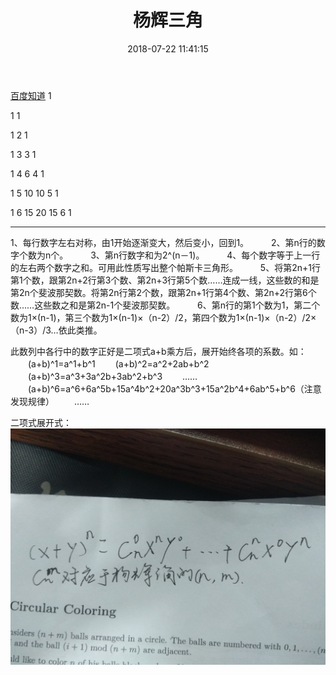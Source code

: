 ﻿---
title: 杨辉三角
date: 2018-07-22 11:41:15
tags:
- 数学
- 杨辉三角
categories:
- ACM
password:
abstract:
message:
description:
top:
---


[百度知道](https://zhidao.baidu.com/question/367384574464313844.html)
1 

1 1 

1 2 1 

1 3 3 1 

1 4 6 4 1 

1 5 10 10 5 1 

1 6 15 20 15 6 1 


---

<!--more-->
1、每行数字左右对称，由1开始逐渐变大，然后变小，回到1。 　　
2、第n行的数字个数为n个。 　　
3、第n行数字和为2^(n－1)。 　　
4、每个数字等于上一行的左右两个数字之和。可用此性质写出整个帕斯卡三角形。 　　 
5、将第2n+1行第1个数，跟第2n+2行第3个数、第2n+3行第5个数……连成一线，这些数的和是第2n个斐波那契数。将第2n行第2个数，跟第2n+1行第4个数、第2n+2行第6个数……这些数之和是第2n-1个斐波那契数。 　　
6、第n行的第1个数为1，第二个数为1×(n-1)，第三个数为1×(n-1)×（n-2）/2，第四个数为1×(n-1)×（n-2）/2×（n-3）/3…依此类推。 

此数列中各行中的数字正好是二项式a+b乘方后，展开始终各项的系数。如：
　　(a+b)^1=a^1+b^1
　　(a+b)^2=a^2+2ab+b^2
　　(a+b)^3=a^3+3a^2b+3ab^2+b^3
　　……
　　(a+b)^6=a^6+6a^5b+15a^4b^2+20a^3b^3+15a^2b^4+6ab^5+b^6（注意发现规律）
　　……

二项式展开式：![这里写图片描述](杨辉三角/20180721192815130.jpg)